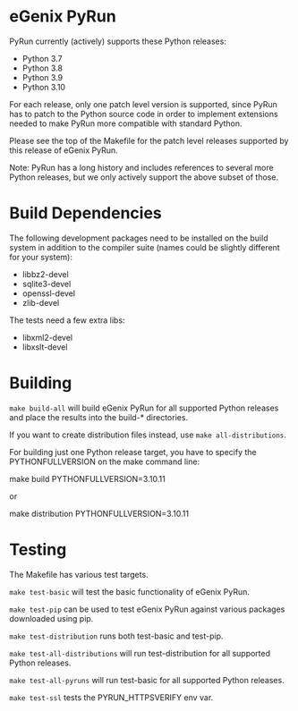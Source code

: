 # eGenix PyRun

PyRun currently (actively) supports these Python releases:

 * Python 3.7
 * Python 3.8
 * Python 3.9
 * Python 3.10

For each release, only one patch level version is supported,
since PyRun has to patch to the Python source code in order to
implement extensions needed to make PyRun more compatible with
standard Python.

Please see the top of the Makefile for the patch level releases
supported by this release of eGenix PyRun.

Note: PyRun has a long history and includes references to several more
Python releases, but we only actively support the above subset of those.

# Build Dependencies

The following development packages need to be installed on the build system
in addition to the compiler suite (names could be slightly different for
your system):

 * libbz2-devel
 * sqlite3-devel
 * openssl-devel
 * zlib-devel

The tests need a few extra libs:

 * libxml2-devel
 * libxslt-devel

# Building

`make build-all` will build eGenix PyRun for all supported Python
releases and place the results into the build-* directories.

If you want to create distribution files instead, use
`make all-distributions`.

For building just one Python release target, you have to specify
the PYTHONFULLVERSION on the make command line:

make build PYTHONFULLVERSION=3.10.11

or

make distribution PYTHONFULLVERSION=3.10.11

# Testing

The Makefile has various test targets.

`make test-basic` will test the basic functionality of eGenix PyRun.

`make test-pip` can be used to test eGenix PyRun against various
packages downloaded using pip.

`make test-distribution` runs both test-basic and test-pip.

`make test-all-distributions` will run test-distribution for all
supported Python releases.

`make test-all-pyruns` will run test-basic for all supported Python
releases.

`make test-ssl` tests the PYRUN_HTTPSVERIFY env var.
